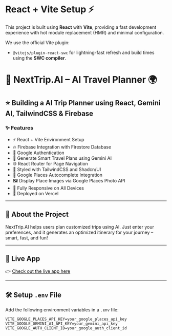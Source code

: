 # React + Vite Setup ⚡

This project is built using **React** with **Vite**, providing a fast development experience with hot module replacement (HMR) and minimal configuration.

We use the official Vite plugin:

- `@vitejs/plugin-react-swc` for lightning-fast refresh and build times using the **SWC compiler**.



  

  
# 🧳 NextTrip.AI – AI Travel Planner 🌍

## ⭐ Building a AI Trip Planner using React, Gemini AI, TailwindCSS & Firebase

### ✨ Features

- ⚡ React + Vite Environment Setup
- 🔥 Firebase Integration with Firestore Database
- 🔐 Google Authentication
- 🤖 Generate Smart Travel Plans using Gemini AI
- 🌐 React Router for Page Navigation
- 🎨 Styled with TailwindCSS and Shadcn/UI
- 📍 Google Places Autocomplete Integration
- 🖼️ Display Place Images via Google Places Photo API
- 📱 Fully Responsive on All Devices
- 🚀 Deployed on Vercel

---

## 📌 About the Project

NextTrip.AI helps users plan customized trips using AI. Just enter your preferences, and it generates an optimized itinerary for your journey – smart, fast, and fun!

---

## 🔗 Live App

👉 [Check out the live app here](https://full-stack-ai-trip-planner.vercel.app/)

---

## 🛠️ Setup `.env` File

Add the following environment variables in a `.env` file:

```env
VITE_GOOGLE_PLACES_API_KEY=your_google_places_api_key
VITE_GOOGLE_GEMINI_AI_API_KEY=your_gemini_api_key
VITE_GOOGLE_AUTH_CLIENT_ID=your_google_auth_client_id
